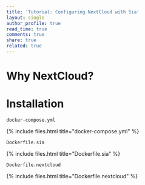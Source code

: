 ```yaml
---
title: 'Tutorial: Configuring NextCloud with Sia'
layout: single
author_profile: true
read_time: true
comments: true
share: true
related: true
---
```


# Why NextCloud?
# Installation

`docker-compose.yml`

{% include files.html title="docker-compose.yml" %}

`Dockerfile.sia`

{% include files.html title="Dockerfile.sia" %}

`Dockerfile.nextcloud`

{% include files.html title="Dockerfile.nextcloud" %}